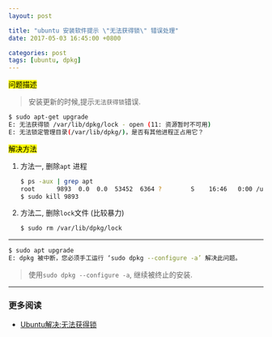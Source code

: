 ```yaml
---
layout: post

title: "ubuntu 安装软件提示 \"无法获得锁\" 错误处理"
date: 2017-05-03 16:45:00 +0800

categories: post
tags: [ubuntu, dpkg]
---
```


<mark>问题描述</mark>

>安装更新的时候,提示`无法获得锁`错误.

```bash
$ sudo apt-get upgrade
E: 无法获得锁 /var/lib/dpkg/lock - open (11: 资源暂时不可用)
E: 无法锁定管理目录(/var/lib/dpkg/)，是否有其他进程正占用它？
```

<mark>解决方法</mark>

1. 方法一, 删除`apt` 进程

    ```bash
    $ ps -aux | grep apt
    root      9893  0.0  0.0  53452  6364 ?        S    16:46   0:00 /usr/lib/apt/apt-helper download-file http://downloads.sourceforge.net/xx /var/lib/update-notifier/package-data-downloads/partial/xxx SHA256:5a690d9bb8510be1b8b4fe49f1f2319651fe51bbe54775ddddd8ef0bd07fdac9
    $ sudo kill 9893
    ```

1. 方法二, 删除`lock`文件 (比较暴力)
    ```bash
    $ sudo rm /var/lib/dpkg/lock
    ```

---

```bash
$ sudo apt upgrade
E: dpkg 被中断，您必须手工运行 ‘sudo dpkg --configure -a’ 解决此问题。
```

>使用`sudo dpkg --configure -a`, 继续被终止的安装.


---
### 更多阅读
- [Ubuntu解决:无法获得锁](http://www.jianshu.com/p/8768e5bccfa8)
